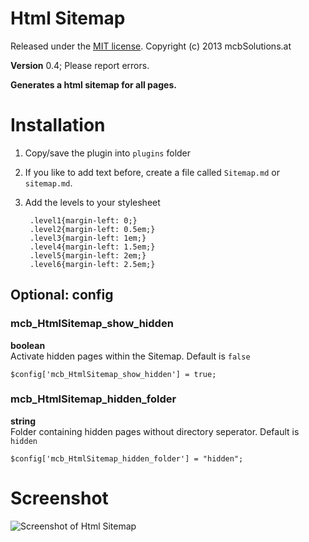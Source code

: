 Html Sitemap
======================================================================

Released under the [MIT license](http://opensource.org/licenses/MIT). Copyright (c) 2013 mcbSolutions.at

**Version** 0.4; Please report errors.

**Generates a html sitemap for all pages.**

Installation
======================================================================
1. Copy/save the plugin into `plugins` folder
2. If you like to add text before, create a file called `Sitemap.md` or `sitemap.md`.
3. Add the levels to your stylesheet

        .level1{margin-left: 0;}
        .level2{margin-left: 0.5em;}
        .level3{margin-left: 1em;}
        .level4{margin-left: 1.5em;}
        .level5{margin-left: 2em;}
        .level6{margin-left: 2.5em;}

Optional: config
-----------------------------------------------------------------------------

### mcb_HtmlSitemap_show_hidden
**boolean**  
Activate hidden pages within the Sitemap. Default is `false`

	$config['mcb_HtmlSitemap_show_hidden'] = true;

### mcb_HtmlSitemap_hidden_folder
**string**  
Folder containing hidden pages without directory seperator. Default is `hidden`

	$config['mcb_HtmlSitemap_hidden_folder'] = "hidden";


Screenshot
======================================================================
![Screenshot of Html Sitemap](./Screenshot.png)
